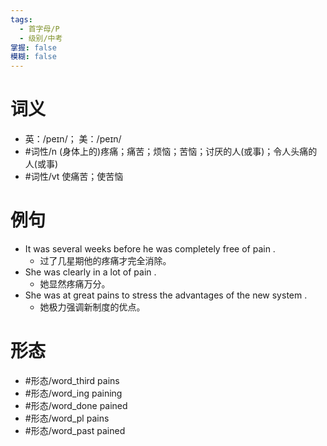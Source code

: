 ```yaml
---
tags:
  - 首字母/P
  - 级别/中考
掌握: false
模糊: false
---
```

# 词义
- 英：/peɪn/； 美：/peɪn/
- #词性/n  (身体上的)疼痛；痛苦；烦恼；苦恼；讨厌的人(或事)；令人头痛的人(或事)
- #词性/vt  使痛苦；使苦恼
# 例句
- It was several weeks before he was completely free of pain .
	- 过了几星期他的疼痛才完全消除。
- She was clearly in a lot of pain .
	- 她显然疼痛万分。
- She was at great pains to stress the advantages of the new system .
	- 她极力强调新制度的优点。
# 形态
- #形态/word_third pains
- #形态/word_ing paining
- #形态/word_done pained
- #形态/word_pl pains
- #形态/word_past pained
